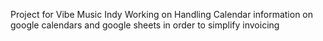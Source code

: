 Project for Vibe Music Indy 
Working on Handling Calendar information on google calendars and google sheets in order to simplify invoicing
